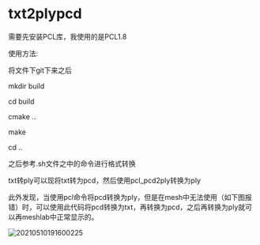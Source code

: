 # txt2plypcd
需要先安装PCL库，我使用的是PCL1.8

使用方法:

  将文件下git下来之后
  
  mkdir build
  
  cd build
  
  cmake ..
  
  make
  
  cd ..
  
  之后参考.sh文件之中的命令进行格式转换
  
  
  txt转ply可以现将txt转为pcd，然后使用pcl_pcd2ply转换为ply
  
  此外发现，当使用pcl命令将pcd转换为ply，但是在mesh中无法使用（如下图报错）时，可以使用此代码将pcd转换为txt，再转换为pcd，之后再转换为ply就可以再meshlab中正常显示的。
  
 
![20210510191600225](https://user-images.githubusercontent.com/71813713/182336381-91afa289-5e44-4e23-b14c-c855987c3df5.png)
